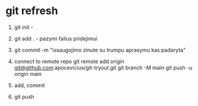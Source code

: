# git refresh

1. git init -
2. git add . - pazymi failus pridejimui
3. git commit -m "issaugojimo zinute su trumpu aprasymu kas padaryta"

4. connect to remote repo
git remote add origin git@github.com:apocevicius/git-tryout.git
git branch -M main
git push -u origin main

5. add, commit
6. git push
